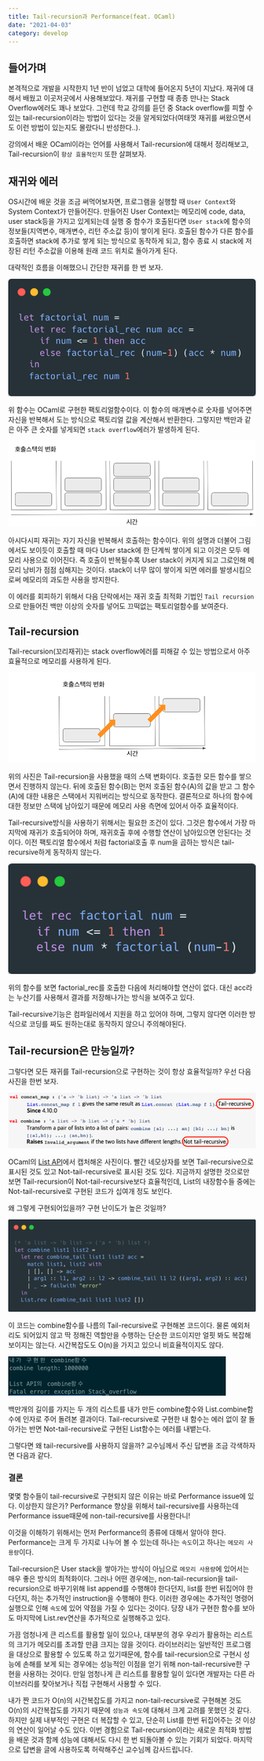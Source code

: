 ```yaml
---
title: Tail-recursion과 Performance(feat. OCaml)
date: "2021-04-03"
category: develop
---
```


## 들어가며

본격적으로 개발을 시작한지 1년 반이 넘었고 대학에 들어온지 5년이 지났다. 재귀에 대해서 배웠고 이곳저곳에서 사용해보았다. 재귀를 구현할 때 종종 만나는 Stack Overflow에러도 꽤나 보았다. 그런데 학교 강의를 듣던 중 Stack overflow를 피할 수 있는 tail-recursion이라는 방법이 있다는 것을 알게되었다(여태껏 재귀를 써왔으면서도 이런 방법이 있는지도 몰랐다니 반성한다..).

강의에서 배운 OCaml이라는 언어를 사용해서 Tail-recursion에 대해서 정리해보고, Tail-recursion이 `항상 효율적인지` 또한 살펴보자.

## 재귀와 에러

OS시간에 배운 것을 조금 써먹어보자면, 프로그램을 실행할 때 `User Context`와 System Context가 만들어진다. 만들어진 User Context는 메모리에 code, data, user stack등을 가지고 있게되는데 실행 중 함수가 호출된다면 `User stack`에 함수의 정보들(지역변수, 매개변수, 리턴 주소값 등)이 쌓이게 된다. 호출된 함수가 다른 함수를 호출하면 stack에 추가로 쌓게 되는 방식으로 동작하게 되고, 함수 종료 시 stack에 저장된 리턴 주소값을 이용해 원래 코드 위치로 돌아가게 된다.

대략적인 흐름을 이해했으니 간단한 재귀를 한 번 보자.

![tail-recursive-2](https://raw.githubusercontent.com/qkrdmstlr3/devlog/main/posts/contents/develop/code/tail-recursive-2.png)

위 함수는 OCaml로 구현한 팩토리얼함수이다. 이 함수의 매개변수로 숫자를 넣어주면 자신을 반복해서 도는 방식으로 팩토리얼 값을 계산해서 반환한다. 그렇지만 백만과 같은 아주 큰 숫자를 넣게되면 `stack overflow`에러가 발생하게 된다.

![call-stack](https://raw.githubusercontent.com/qkrdmstlr3/devlog/main/posts/contents/develop/images/call-stack.png)

아시다시피 재귀는 자기 자신을 반복해서 호출하는 함수이다. 위의 설명과 더불어 그림에서도 보이듯이 호출할 때 마다 User stack에 한 단계씩 쌓이게 되고 이것은 모두 메모리 사용으로 이어진다. 즉 호출이 반복될수록 User stack이 커지게 되고 그로인해 메모리 낭비가 점점 심해지는 것이다. stack이 너무 많이 쌓이게 되면 에러를 발생시킴으로써 메모리의 과도한 사용을 방지한다.

이 에러를 회피하기 위해서 다음 단락에서는 재귀 호출 최적화 기법인 `Tail recursion`으로 만들어진 백만 이상의 숫자를 넣어도 끄떡없는 팩토리얼함수를 보여준다.

## Tail-recursion

Tail-recursion(꼬리재귀)는 stack overflow에러를 피해갈 수 있는 방법으로서 아주 효율적으로 메모리를 사용하게 된다.

![tail-call-stack](https://raw.githubusercontent.com/qkrdmstlr3/devlog/main/posts/contents/develop/images/tail-call-stack.png)

위의 사진은 Tail-recursion을 사용했을 때의 스택 변화이다. 호출한 모든 함수를 쌓으면서 진행하지 않는다. 뒤에 호출된 함수(B)는 먼저 호출된 함수(A)의 값을 받고 그 함수(A)에 대한 내용은 스택에서 지워버리는 방식으로 동작한다. 결론적으로 하나의 함수에 대한 정보만 스택에 남아있기 때문에 메모리 사용 측면에 있어서 아주 효율적이다.

Tail-recursive방식을 사용하기 위해서는 필요한 조건이 있다. 그것은 함수에서 가장 마지막에 재귀가 호출되어야 하며, 재귀호출 후에 수행할 연산이 남아있으면 안된다는 것이다. 이전 팩토리얼 함수에서 처럼 factorial호출 후 num을 곱하는 방식은 tail-recursive하게 동작하지 않는다.

![tail-recursive-1](https://raw.githubusercontent.com/qkrdmstlr3/devlog/main/posts/contents/develop/code/tail-recursive-1.png)

위의 함수를 보면 factorial_rec를 호출한 다음에 처리해야할 연산이 없다. 대신 acc라는 누산기를 사용해서 결과를 저장해나가는 방식을 보여주고 있다.

Tail-recursive기능은 컴파일러에서 지원을 하고 있어야 하며, 그렇지 않다면 이러한 방식으로 코딩를 짜도 원하는대로 동작하지 않으니 주의해야된다.

## Tail-recursion은 만능일까?

그렇다면 모든 재귀를 Tail-recursion으로 구현하는 것이 항상 효율적일까? 우선 다음 사진을 한번 보자.

![ocaml-list](https://raw.githubusercontent.com/qkrdmstlr3/devlog/main/posts/contents/develop/images/ocaml-list.png)

OCaml의 [List API](https://caml.inria.fr/pub/docs/manual-ocaml/libref/List.html)에서 캡처해온 사진이다. 빨간 네모상자를 보면 Tail-recursive으로 표시된 것도 있고 Not-tail-recursive로 표시된 것도 있다. 지금까지 설명한 것으로만 보면 Tail-recursion이 Not-tail-recursive보다 효율적인데, List의 내장함수들 중에는 Not-tail-recursive로 구현된 코드가 십여개 정도 보인다.

왜 그렇게 구현되어있을까? 구현 난이도가 높은 것일까?

![tail-recursive-3](https://raw.githubusercontent.com/qkrdmstlr3/devlog/main/posts/contents/develop/code/tail-recursive-3.png)

이 코드는 combine함수를 나름의 Tail-recursive로 구현해본 코드이다. 물론 예외처리도 되어있지 않고 딱 정해진 역할만을 수행하는 단순한 코드이지만 얼핏 봐도 복잡해보이지는 않는다. 시간복잡도도 O(n)을 가지고 있으니 비효율적이지도 않다.

![ocaml-combine-result](https://raw.githubusercontent.com/qkrdmstlr3/devlog/main/posts/contents/develop/images/ocaml-combine-result.png)

백만개의 길이를 가지는 두 개의 리스트를 내가 만든 combine함수와 List.combine함수에 인자로 주어 돌려본 결과이다. Tail-recursive로 구현한 내 함수는 에러 없이 잘 돌아가는 반면 Not-tail-recursive로 구현된 List함수는 에러를 내뱉는다.

그렇다면 왜 tail-recursive를 사용하지 않을까? 교수님께서 주신 답변을 조금 각색하자면 다음과 같다.

### 결론

몇몇 함수들이 tail-recursive로 구현되지 않은 이유는 바로 Performance issue에 있다. 이상한지 않은가? Performance 향상을 위해서 tail-recursive를 사용하는데 Performance issue때문에 non-tail-recursive를 사용한다니!

이것을 이해하기 위해서는 먼저 Performance의 종류에 대해서 알아야 한다. Performance는 크게 두 가지로 나누어 볼 수 있는데 하나는 `속도`이고 하나는 `메모리 사용량`이다.

Tail-recursion은 User stack을 쌓아가는 방식이 아님으로 `메모리 사용량`에 있어서는 매우 좋은 방식의 최적화이다. 그러나 어떤 경우에는, non-tail-recursion을 tail-recursion으로 바꾸기위해 list append를 수행해야 한다던지, list를 한번 뒤집어야 한다던지, 하는 추가적인 instruction을 수행해야 한다. 이러한 경우에는 추가적인 명령어 실행으로 인해 `속도`에 있어 약점을 가질 수 있다는 것이다. 당장 내가 구현한 함수를 보아도 마지막에 List.rev연산을 추가적으로 실행해주고 있다.

가끔 엄청나게 큰 리스트를 활용할 일이 있으나, 대부분의 경우 우리가 활용하는 리스트의 크기가 메모리를 초과할 만큼 크지는 않을 것이다. 라이브러리는 일반적인 프로그램을 대상으로 활용할 수 있도록 하고 있기때문에, 함수를 tail-recursion으로 구현시 성능에 손해를 보게 되는 경우에는 성능적인 이점을 얻기 위해 non-tail-recursive한 구현을 사용하는 것이다. 만일 엄청나게 큰 리스트를 활용할 일이 있다면 개발자는 다른 라이브러리를 찾아보거나 직접 구현해서 사용할 수 있다.

내가 짠 코드가 O(n)의 시간복잡도를 가지고 non-tail-recursive로 구현해본 것도 O(n)의 시간복잡도를 가지기 때문에 `성능과 속도`에 대해서 크게 고려를 못했던 것 같다. 하지만 실제 내부적인 구현은 더 복잡할 수 있고, 단순히 List를 한번 뒤집어주는 것 이상의 연산이 일어날 수도 있다. 이번 경험으로 Tail-recursion이라는 새로운 최적화 방법을 배운 것과 함께 성능에 대해서도 다시 한 번 되돌아볼 수 있는 기회가 되었다. 마지막으로 답변을 글에 사용하도록 허락해주신 교수님께 감사드립니다.
